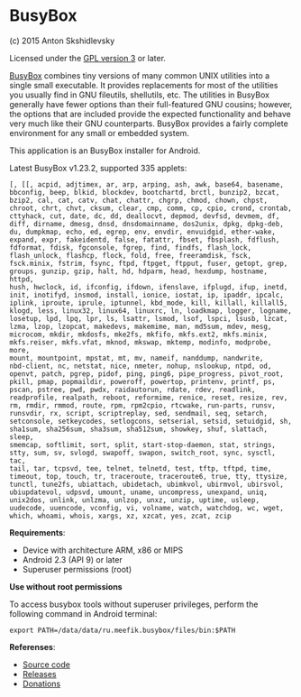 # BusyBox

(c) 2015 Anton Skshidlevsky

Licensed under the [GPL version 3](http://www.gnu.org/licenses/) or later.

[BusyBox](http://busybox.net) combines tiny versions of many common UNIX utilities into a single small executable. It provides replacements for most of the utilities you usually find in GNU fileutils, shellutils, etc. The utilities in BusyBox generally have fewer options than their full-featured GNU cousins; however, the options that are included provide the expected functionality and behave very much like their GNU counterparts. BusyBox provides a fairly complete environment for any small or embedded system.

This application is an BusyBox installer for Android.

Latest BusyBox v1.23.2, supported 335 applets:

    [, [[, acpid, adjtimex, ar, arp, arping, ash, awk, base64, basename,
    bbconfig, beep, blkid, blockdev, bootchartd, brctl, bunzip2, bzcat,
    bzip2, cal, cat, catv, chat, chattr, chgrp, chmod, chown, chpst,
    chroot, chrt, chvt, cksum, clear, cmp, comm, cp, cpio, crond, crontab,
    cttyhack, cut, date, dc, dd, deallocvt, depmod, devfsd, devmem, df,
    diff, dirname, dmesg, dnsd, dnsdomainname, dos2unix, dpkg, dpkg-deb,
    du, dumpkmap, echo, ed, egrep, env, envdir, envuidgid, ether-wake,
    expand, expr, fakeidentd, false, fatattr, fbset, fbsplash, fdflush,
    fdformat, fdisk, fgconsole, fgrep, find, findfs, flash_lock,
    flash_unlock, flashcp, flock, fold, free, freeramdisk, fsck,
    fsck.minix, fstrim, fsync, ftpd, ftpget, ftpput, fuser, getopt, grep,
    groups, gunzip, gzip, halt, hd, hdparm, head, hexdump, hostname, httpd,
    hush, hwclock, id, ifconfig, ifdown, ifenslave, ifplugd, ifup, inetd,
    init, inotifyd, insmod, install, ionice, iostat, ip, ipaddr, ipcalc,
    iplink, iproute, iprule, iptunnel, kbd_mode, kill, killall, killall5,
    klogd, less, linux32, linux64, linuxrc, ln, loadkmap, logger, logname,
    losetup, lpd, lpq, lpr, ls, lsattr, lsmod, lsof, lspci, lsusb, lzcat,
    lzma, lzop, lzopcat, makedevs, makemime, man, md5sum, mdev, mesg,
    microcom, mkdir, mkdosfs, mke2fs, mkfifo, mkfs.ext2, mkfs.minix,
    mkfs.reiser, mkfs.vfat, mknod, mkswap, mktemp, modinfo, modprobe, more,
    mount, mountpoint, mpstat, mt, mv, nameif, nanddump, nandwrite,
    nbd-client, nc, netstat, nice, nmeter, nohup, nslookup, ntpd, od,
    openvt, patch, pgrep, pidof, ping, ping6, pipe_progress, pivot_root,
    pkill, pmap, popmaildir, poweroff, powertop, printenv, printf, ps,
    pscan, pstree, pwd, pwdx, raidautorun, rdate, rdev, readlink,
    readprofile, realpath, reboot, reformime, renice, reset, resize, rev,
    rm, rmdir, rmmod, route, rpm, rpm2cpio, rtcwake, run-parts, runsv,
    runsvdir, rx, script, scriptreplay, sed, sendmail, seq, setarch,
    setconsole, setkeycodes, setlogcons, setserial, setsid, setuidgid, sh,
    sha1sum, sha256sum, sha3sum, sha512sum, showkey, shuf, slattach, sleep,
    smemcap, softlimit, sort, split, start-stop-daemon, stat, strings,
    stty, sum, sv, svlogd, swapoff, swapon, switch_root, sync, sysctl, tac,
    tail, tar, tcpsvd, tee, telnet, telnetd, test, tftp, tftpd, time,
    timeout, top, touch, tr, traceroute, traceroute6, true, tty, ttysize,
    tunctl, tune2fs, ubiattach, ubidetach, ubimkvol, ubirmvol, ubirsvol,
    ubiupdatevol, udpsvd, umount, uname, uncompress, unexpand, uniq,
    unix2dos, unlink, unlzma, unlzop, unxz, unzip, uptime, usleep,
    uudecode, uuencode, vconfig, vi, volname, watch, watchdog, wc, wget,
    which, whoami, whois, xargs, xz, xzcat, yes, zcat, zcip

**Requirements**:

* Device with architecture ARM, x86 or MIPS
* Android 2.3 (API 9) or later
* Superuser permissions (root)

**Use without root permissions**

To access busybox tools without superuser privileges, perform the following command in Android terminal:

    export PATH=/data/data/ru.meefik.busybox/files/bin:$PATH

**Referenses**:

* [Source code](https://github.com/meefik/busybox)
* [Releases](https://github.com/meefik/busybox/releases)
* [Donations](http://meefik.github.io/donate/)
